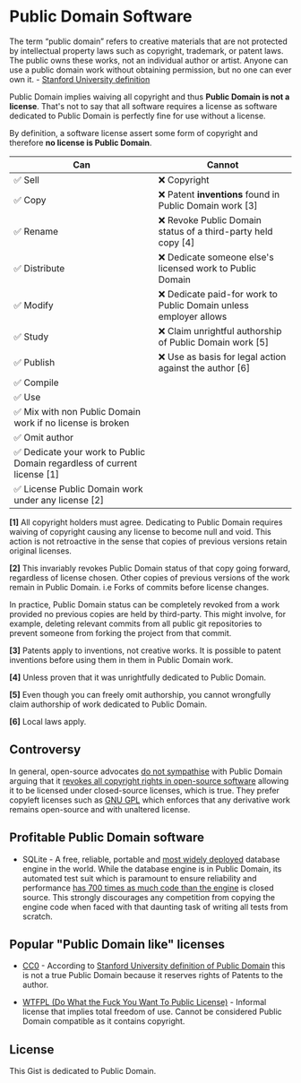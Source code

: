 # Public Domain Software

The term “public domain” refers to creative materials that are not protected by intellectual property laws such as copyright, trademark, or patent laws. The public owns these works, not an individual author or artist. Anyone can use a public domain work without obtaining permission, but no one can ever own it. - [Stanford University definition](https://fairuse.stanford.edu/overview/public-domain/welcome/)

Public Domain implies waiving all copyright and thus **Public Domain is not a license**. That's not to say that all software requires a license as software dedicated to Public Domain is perfectly fine for use without a license.

By definition, a software license assert some form of copyright and therefore **no license is Public Domain**.


**Can** | **Cannot**
--- | ---
✅ Sell| ❌ Copyright
✅ Copy| ❌ Patent **inventions** found in Public Domain work [3]
✅ Rename| ❌ Revoke Public Domain status of a third-party held copy [4]
✅ Distribute| ❌ Dedicate someone else's licensed work to Public Domain
✅ Modify| ❌ Dedicate paid-for work to Public Domain unless employer allows
✅ Study| ❌ Claim unrightful authorship of Public Domain work [5]
✅ Publish| ❌ Use as basis for legal action against the author [6]
✅ Compile|
✅ Use|
✅ Mix with non Public Domain work if no license is broken|
✅ Omit author|
✅ Dedicate your work to Public Domain regardless of current license [1]|
✅ License Public Domain work under any license [2]|

**[1]** All copyright holders must agree. Dedicating to Public Domain requires waiving of copyright causing any license to become null and void. This action is not retroactive in the sense that copies of previous versions retain original licenses.

**[2]** This invariably revokes Public Domain status of that copy going forward, regardless of license chosen. Other copies of previous versions of the work remain in Public Domain. i.e Forks of commits before license changes.

In practice, Public Domain status can be completely revoked from a work provided no previous copies are held by third-party. This might involve, for example, deleting relevant commits from all public git repositories to prevent someone from forking the project from that commit.

**[3]** Patents apply to inventions, not creative works. It is possible to patent inventions before using them in them in Public Domain work.

**[4]** Unless proven that it was unrightfully dedicated to Public Domain.

**[5]** Even though you can freely omit authorship, you cannot wrongfully claim authorship of work dedicated to Public Domain.

**[6]** Local laws apply.

## Controversy

In general, open-source advocates [do not sympathise](https://opensource.org/faq#public-domain) with Public Domain arguing that it [revokes all copyright rights in open-source software](https://opensource.org/faq#cc-zero) allowing it to be licensed under closed-source licenses, which is true. They prefer copyleft licenses such as [GNU GPL](https://en.wikipedia.org/wiki/GNU_General_Public_License) which enforces that any derivative work remains open-source and with unaltered license.

## Profitable Public Domain software

* SQLite - A free, reliable, portable and [most widely deployed](https://www.sqlite.org/mostdeployed.html) database engine in the world. While the database engine is in Public Domain, its automated test suit which is paramount to ensure reliability and performance [has 700 times as much code than the engine](https://www.sqlite.org/testing.html) is closed source. This strongly discourages any competition from copying the engine code when faced with that daunting task of writing all tests from scratch.

## Popular "Public Domain like" licenses

* [CC0](https://creativecommons.org/publicdomain/zero/1.0/legalcode) - According to [Stanford University definition of Public Domain](https://fairuse.stanford.edu/overview/public-domain/welcome/) this is not a true Public Domain because it reserves rights of Patents to the author.

* [WTFPL (Do What the Fuck You Want To Public License)](https://en.wikipedia.org/wiki/WTFPL#Version_2) - Informal license that implies total freedom of use. Cannot be considered Public Domain compatible as it contains copyright.

## License

This Gist is dedicated to Public Domain.